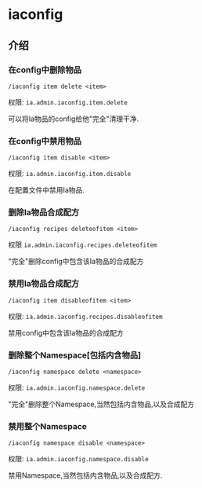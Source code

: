 # iaconfig

## 介绍

### 在config中删除物品

`/iaconfig item delete <item>`

权限: `ia.admin.iaconfig.item.delete`

可以将Ia物品的config给他"完全"清理干净.

### 在config中禁用物品

`/iaconfig item disable <item>`

权限: `ia.admin.iaconfig.item.disable`

在配置文件中禁用Ia物品.

### 删除Ia物品合成配方

`/iaconfig recipes deleteofitem <item>`

权限 `ia.admin.iaconfig.recipes.deleteofitem`

"完全"删除config中包含该Ia物品的合成配方

### 禁用Ia物品合成配方

`/iaconfig item disableofitem <item>`

权限: `ia.admin.iaconfig.recipes.disableofitem`

禁用config中包含该Ia物品的合成配方

### 删除整个Namespace[包括内含物品]

`/iaconfig namespace delete <namespace>`

权限: `ia.admin.iaconfig.namespace.delete`

"完全"删除整个Namespace,当然包括内含物品,以及合成配方

### 禁用整个Namespace

`/iaconfig namespace disable <namespace>`

权限: `ia.admin.iaconfig.namespace.disable`

禁用Namespace,当然包括内含物品,以及合成配方.